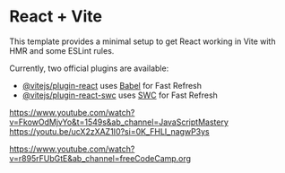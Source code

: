 # React + Vite

This template provides a minimal setup to get React working in Vite with HMR and some ESLint rules.

Currently, two official plugins are available:

- [@vitejs/plugin-react](https://github.com/vitejs/vite-plugin-react/blob/main/packages/plugin-react/README.md) uses [Babel](https://babeljs.io/) for Fast Refresh
- [@vitejs/plugin-react-swc](https://github.com/vitejs/vite-plugin-react-swc) uses [SWC](https://swc.rs/) for Fast Refresh

https://www.youtube.com/watch?v=FkowOdMjvYo&t=1549s&ab_channel=JavaScriptMastery
https://youtu.be/ucX2zXAZ1I0?si=0K_FHLI_nagwP3ys

https://www.youtube.com/watch?v=r895rFUbGtE&ab_channel=freeCodeCamp.org
